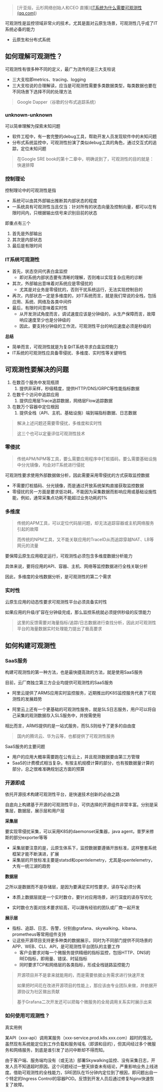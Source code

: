 > [亓亚烜，云杉网络创始人和CEO 直播]([IT系统为什么需要可观测性 (qq.com)](https://mp.weixin.qq.com/s/4F4pwpe_GaKOaCEElZw_tA))

可观测性是监控领域非常火的技术，尤其是面对云原生场景，可观测性几乎成了IT系统必备的能力

- 云原生和分布式系统

## 如何理解可观测性？

可观测性有很多种不同的定义，最广为流传的是三大支柱说

- 三大支柱即metrics、tracing、logging
- 三大支柱说的合理解读，应当是可观测性需要多类数据类型，每类数据也要在不同场景下选择不同的处理方法

> Google Dapper（谷歌的分布式追踪系统）

### unknown-unknown

可以简单理解为探索未知问题

- 软件工程中，有一套完整的debug工具，帮助开发人员发现软件中的未知问题
- 分布式系统监控中，可观测性扮演了类似debug工具的角色，通过交互式的追踪，定位未知问题

> 在Google SRE book的第十二章中，明确说到了，可观测性的目的就是：快速排障

### 控制理论

控制理论中的可观测性是指

- 系统可以由其外部输出推断其内部状态的程度
- 一系统具有可观测性当且仅当：针对所有的状态向量及控制向量，都可以在有限时间内，只根据输出信号来识别目前的状态

即重点有三个

1. 首先是外部输出
2. 其次是内部状态
3. 最后是有限时间

### IT系统可观测性

- 首先，状态空间代表白盒监控
  - 即对系统内部状态要有清晰的理解，否则难以实现复杂应用的诊断
- 其次，外部输出意味着对系统应是零侵扰的
  - 尤其是对业务是零侵扰的，否则干扰系统运行，无法实现控制目的
- 再次，内部状态一定是多维度的，对IT系统而言，就是我们常说的全栈，包括应用、系统、网络及各类中间件
- 最后，有限时间意味着实时性
  - 从开发测试角度而言，调试速度应该是分钟级的，从生产保障而言，故障响应速度至少也是分钟级的
  - 因此，要支持分钟级的工作流，可观测性平台的响应速度必须是秒级的

**总结**

- 简单而言，可观测性就是为复杂IT系统寻求白盒监控能力
- IT系统的可观测性应具备零侵扰、多维度、实时性等关键特性



## 可观测性要解决的问题

1. 在数百个服务中发现瓶颈
   1. 提供非采样，秒级精度，提供HTTP/DNS/GRPC等性能指标数据
2. 在数千个访问中追踪应用
   1. 提供应用层Trace追踪数据，网络层Flow追踪数据
3. 在数万个容器中定位根因
   1. 提供全栈（API、主机、基础设施）端到端指标数据、日志数据

> 解决上述问题还需要零侵扰，多维度和实时性
>
> 这三个也可以定量评估可观测性技术

### 零侵扰

> 传统APM/NPM等工具，要么需要应用程序中打桩插码，要么需要基础设施中分光镜像，均会对IT系统进行侵扰

可观测性要求使用外部数据做分析，因此需要采用零侵扰的方式获取监控数据

- 不需要打桩插码、分光镜像，而是通过开放系统架构直接获取监控数据
- 零侵扰的另一方面是要求低功耗，不能因为采集数据而影响应用或基础设施性能，例如，通常采集点功耗不能超过业务功耗的1%

### 多维度

> 传统的APM工具，可以定位代码层问题，却无法追踪容器或主机网络服务引起的故障
>
> 而传统的NPM工具，又不能关联应用的TraceID从而追踪穿越NAT、LB等网元的流量

要保障云原生应用稳定运行，可观测性必须包含多维度数据分析能力

具体来说，要将应用的API、容器、主机、网络等监控数据进行全栈关联分析

因此，多维度的全栈数据分析，是可观测性的第二个需求

### 实时性

云原生应用的动态性要求可观测性平台必须具备实时性

如果应用的升级/扩容在分钟级完成，那么监控系统就必须提供秒级的反馈能力

> 这里的反馈需要对海量指标/追踪/日志数据进行查找分析，因此对可观测性平台的海量数据实时处理能力提出了极高要求

## 如何构建可观测性

### SaaS服务

构建可观测性的第一种方法，也是最快捷高效的方法，就是使用SaaS服务

目前，云厂商独立第三方企业均提供可观测性的SaaS服务

- 阿里云提供了ARMS应用实时监控服务，近期推出的K8S监控服务代表了可观测性的发展趋势

- 阿里云上还有一个更基础的可观测性服务，就是SLS日志服务，用户可以将自己采集的观测数据存入SLS服务中，并按需使用

相比而言，ARMS提供的是一站式服务，而SLS则给予了更多的自由度

> 国内的腾讯云、华为云等，也都提供了可观测性服务

SaaS服务的主要问题

- 用户的应用大概率需要跑在公有云上，并且观测数据要由第三方管理
- SaaS的计费模式相当复杂，有按主机规模计算的部分，也有按数据量计算的部分，总之很难准确规划这方面的预算

### 开源即成

依托开源技术构建可观测性平台，是快速技术创新的必由之路

自底向上构建基于开源的可观测性平台，可供选择的开源组件非常丰富。分别是采集层，数据层，展示层和用户层

**采集层**

要实现零侵扰采集，可以采用K8S的daemonset采集器，java agent，普罗米修斯的部分exporter等等

- 采集层要注意的是，云原生体系下，监控数据要遵循开放标准，这样整套系统框架才能不断演进，扩展
- 采集层的开放标准主要是statsd和opentelemetry，尤其是opentelemetry，大有一统江湖的趋势

**数据层**

之所以是数据而不是存储层，是因为要满足实时性要求，读存写必须分离

- 本质上数据层就是一个实时数仓，要针对应用场景，进行深度的读存写优化

- 实时数仓方面对技术要求较高，可以跟有经验的团队或厂商一起开发

**展示层**

- 指标、追踪、日志、告警，分别由grafana、skywalking、kibana、prometheus等常用组件支持
- 让这些开源项目支持更多种类的数据展示，同时为不同部门提供不同场景的APP、WEB、CLI、API，是可观测性平台团队的主要工作
  - 客户会要求对每一个微服务提供精细的指标监控，包括HTTP、DNS的RED指标，即用量、错误、时延指标
  - 同时要求TCP和网络层的各类指标，形成全栈链路监控能力

> 开源项目并不是拿来就能用的，而是需要依据业务需求进行快速开发
>
> 如果把时间花在改进开源项目的性能上，那应该由专业团队来做，并依据开源协议为社区做出贡献
>
> 基于Grafana二次开发还可以把每个微服务的全局调用关系实时展示出来

### 如何使用可观测性？

真实用例

某API（xxx-api）调用某服务（xxx-service.prod.k8s.xxx.com）超时的情况。虽然现有系统能定位到工作负载和服务域名（即源和目的），但其间经过多个微服务和网络服务，到底是谁引发了访问中断却不得而知。

由于客户端、服务端均没有（或无法）部署Skywalking监控、没有采集日志，开发人员不知道超时原因。这个问题经过一整天排查未有结论，严重影响业务上线进度。借助可观测性的全栈能力，SRE团队在15分钟内定位到了根因，即问题出自一个特定的Ingress Control的容器POD。反馈到开发人员后通过修复Nginx快速恢复了故障。

